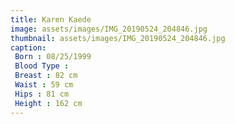 ```yaml
---
title: Karen Kaede
image: assets/images/IMG_20190524_204846.jpg
thumbnail: assets/images/IMG_20190524_204846.jpg
caption: 
 Born : 08/25/1999
 Blood Type :
 Breast : 82 cm
 Waist : 59 cm
 Hips : 81 cm
 Height : 162 cm
---
```

